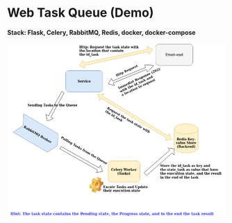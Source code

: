 # Web Task Queue (Demo)

#### Stack: Flask, Celery, RabbitMQ, Redis, docker, docker-compose

![Schemas](TaskQueue.png)
